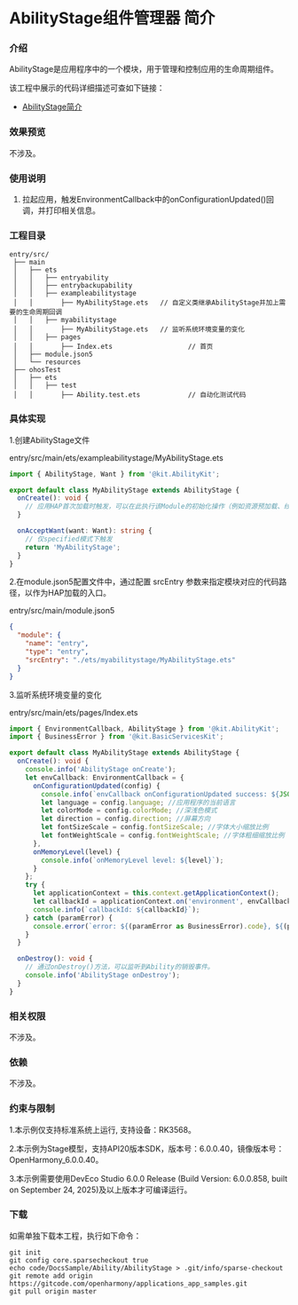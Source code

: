 # AbilityStage组件管理器 简介

### 介绍

AbilityStage是应用程序中的一个模块，用于管理和控制应用的生命周期组件。

该工程中展示的代码详细描述可查如下链接：

- [AbilityStage简介](https://gitcode.com/openharmony/docs/blob/master/zh-cn/application-dev/application-models/abilitystage.md)

### 效果预览
不涉及。

### 使用说明

1. 拉起应用，触发EnvironmentCallback中的onConfigurationUpdated()回调，并打印相关信息。

### 工程目录

```
entry/src/
 ├── main
 │   ├── ets
 │   │   ├── entryability
 │   │   ├── entrybackupability
 │   │   ├── exampleabilitystage
 │   │       ├── MyAbilityStage.ets   // 自定义类继承AbilityStage并加上需要的生命周期回调
 │   │   ├── myabilitystage
 │   │       ├── MyAbilityStage.ets   // 监听系统环境变量的变化
 │   │   ├── pages
 │   │       ├── Index.ets                   // 首页
 │   ├── module.json5
 │   └── resources
 ├── ohosTest
 │   ├── ets
 │   │   ├── test
 │   │       ├── Ability.test.ets            // 自动化测试代码
```
### 具体实现

1.创建AbilityStage文件

entry/src/main/ets/exampleabilitystage/MyAbilityStage.ets

```ts
import { AbilityStage, Want } from '@kit.AbilityKit';

export default class MyAbilityStage extends AbilityStage {
  onCreate(): void {
    // 应用HAP首次加载时触发，可以在此执行该Module的初始化操作（例如资源预加载、线程创建等）。
  }

  onAcceptWant(want: Want): string {
    // 仅specified模式下触发
    return 'MyAbilityStage';
  }
}
```

2.在module.json5配置文件中，通过配置 srcEntry 参数来指定模块对应的代码路径，以作为HAP加载的入口。

entry/src/main/module.json5

```json
{
  "module": {
    "name": "entry",
    "type": "entry",
    "srcEntry": "./ets/myabilitystage/MyAbilityStage.ets"
  }
}
```

3.监听系统环境变量的变化

entry/src/main/ets/pages/Index.ets

```ts
import { EnvironmentCallback, AbilityStage } from '@kit.AbilityKit';
import { BusinessError } from '@kit.BasicServicesKit';

export default class MyAbilityStage extends AbilityStage {
  onCreate(): void {
    console.info('AbilityStage onCreate');
    let envCallback: EnvironmentCallback = {
      onConfigurationUpdated(config) {
        console.info(`envCallback onConfigurationUpdated success: ${JSON.stringify(config)}`);
        let language = config.language; //应用程序的当前语言
        let colorMode = config.colorMode; //深浅色模式
        let direction = config.direction; //屏幕方向
        let fontSizeScale = config.fontSizeScale; //字体大小缩放比例
        let fontWeightScale = config.fontWeightScale; //字体粗细缩放比例
      },
      onMemoryLevel(level) {
        console.info(`onMemoryLevel level: ${level}`);
      }
    };
    try {
      let applicationContext = this.context.getApplicationContext();
      let callbackId = applicationContext.on('environment', envCallback);
      console.info(`callbackId: ${callbackId}`);
    } catch (paramError) {
      console.error(`error: ${(paramError as BusinessError).code}, ${(paramError as BusinessError).message}`);
    }
  }

  onDestroy(): void {
    // 通过onDestroy()方法，可以监听到Ability的销毁事件。
    console.info('AbilityStage onDestroy');
  }
}
```
### 相关权限

不涉及。

### 依赖

不涉及。

### 约束与限制

1.本示例仅支持标准系统上运行, 支持设备：RK3568。

2.本示例为Stage模型，支持API20版本SDK，版本号：6.0.0.40，镜像版本号：OpenHarmony_6.0.0.40。

3.本示例需要使用DevEco Studio 6.0.0 Release (Build Version: 6.0.0.858, built on September 24, 2025)及以上版本才可编译运行。

### 下载

如需单独下载本工程，执行如下命令：

```
git init
git config core.sparsecheckout true
echo code/DocsSample/Ability/AbilityStage > .git/info/sparse-checkout
git remote add origin https://gitcode.com/openharmony/applications_app_samples.git
git pull origin master
```
